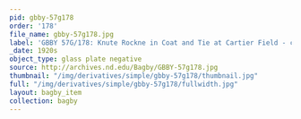 ```yaml
---
pid: gbby-57g178
order: '178'
file_name: gbby-57g178.jpg
label: 'GBBY 57G/178: Knute Rockne in Coat and Tie at Cartier Field - c1920s'
_date: 1920s
object_type: glass plate negative
source: http://archives.nd.edu/Bagby/GBBY-57g178.jpg
thumbnail: "/img/derivatives/simple/gbby-57g178/thumbnail.jpg"
full: "/img/derivatives/simple/gbby-57g178/fullwidth.jpg"
layout: bagby_item
collection: bagby
---
```

